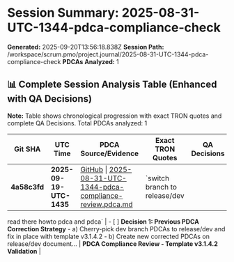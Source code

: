 # Session Summary: 2025-08-31-UTC-1344-pdca-compliance-check

**Generated:** 2025-09-20T13:56:18.838Z
**Session Path:** /workspace/scrum.pmo/project.journal/2025-08-31-UTC-1344-pdca-compliance-check
**PDCAs Analyzed:** 1

## **📊 Complete Session Analysis Table (Enhanced with QA Decisions)**

**Note:** Table shows chronological progression with exact TRON quotes and complete QA Decisions. Total PDCAs analyzed: 1

| **Git SHA** | **UTC Time** | **PDCA Source/Evidence** | **Exact TRON Quotes** | **QA Decisions** | **Key Learning/Achievement** |
|-------------|--------------|--------------------------|------------------------|------------------|-----------------------------|
| **4a58c3fd** | **2025-09-19-UTC-1435** | [GitHub](https://github.com/Cerulean-Circle-GmbH/Web4Articles/blob/dev/2025-09-19-UTC-1657/scrum.pmo/project.journal/2025-08-31-UTC-1344-pdca-compliance-check/2025-08-31-UTC-1344-pdca-compliance-review.pdca.md) \| [2025-08-31-UTC-1344-pdca-compliance-review.pdca.md](N/A) | `switch branch to release/dev
read there howto pdca and 
pdca` | - [ ] **Decision 1: Previous PDCA Correction Strategy** - a) Cherry-pick dev branch PDCAs to release/dev and fix in place with template v3.1.4.2 - b) Create new corrected PDCAs on release/dev document... | **PDCA Compliance Review - Template v3.1.4.2 Validation** |
